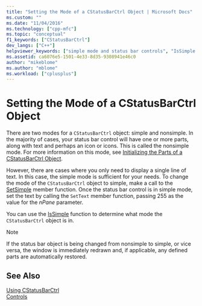 ```yaml
---
title: "Setting the Mode of a CStatusBarCtrl Object | Microsoft Docs"
ms.custom: ""
ms.date: "11/04/2016"
ms.technology: ["cpp-mfc"]
ms.topic: "conceptual"
f1_keywords: ["CStatusBarCtrl"]
dev_langs: ["C++"]
helpviewer_keywords: ["simple mode and status bar controls", "IsSimple method, using", "SetSimple method [MFC]", "status bar controls [MFC], simple and nonsimple modes", "non-simple mode and status bar controls", "CStatusBarCtrl class [MFC], simple and nonsimple modes"]
ms.assetid: ca6076e5-1501-4e33-8d35-9308941e46c0
author: "mikeblome"
ms.author: "mblome"
ms.workload: ["cplusplus"]
---
```

# Setting the Mode of a CStatusBarCtrl Object
There are two modes for a `CStatusBarCtrl` object: simple and nonsimple. In the majority of cases, your status bar control will have one or more parts, along with text and perhaps an icon or icons. This is called the nonsimple mode. For more information on this mode, see [Initializing the Parts of a CStatusBarCtrl Object](../mfc/initializing-the-parts-of-a-cstatusbarctrl-object.md).  
  
 However, there are cases where you only need to display a single line of text. In this case, the simple mode is sufficient for your needs. To change the mode of the `CStatusBarCtrl` object to simple, make a call to the [SetSimple](../mfc/reference/cstatusbarctrl-class.md#setsimple) member function. Once the status bar control is in simple mode, set the text by calling the `SetText` member function, passing 255 as the value for the *nPane* parameter.  
  
 You can use the [IsSimple](../mfc/reference/cstatusbarctrl-class.md#issimple) function to determine what mode the `CStatusBarCtrl` object is in.  
  
> [!NOTE]
>  If the status bar object is being changed from nonsimple to simple, or vice versa, the window is immediately redrawn and, if applicable, any defined parts are automatically restored.  
  
## See Also  
 [Using CStatusBarCtrl](../mfc/using-cstatusbarctrl.md)   
 [Controls](../mfc/controls-mfc.md)


